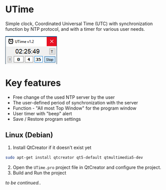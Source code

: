 # UTime

Simple clock, Coordinated Universal Time (UTC) with synchronization function by NTP protocol, and with a timer for various user needs.

![screenshot](https://raw.githubusercontent.com/JohnMcLaren/UTime/master/img/screenshot.png)

# Key features

* Free change of the used NTP server by the user
* The user-defined period of synchronization with the server
* Function - "All most Top Window" for the program window
* User timer with "beep" alert
* Save / Restore program settings

## Linux (Debian)
1. Install QtCreator if it doesn't exist yet
```bash
sudo apt-get install qtcreator qt5-default qtmultimedia5-dev
```
2. Open the `UTime.pro` project file in QtCreator and configure the project.
3. Build and Run the project

*to be continued..*


